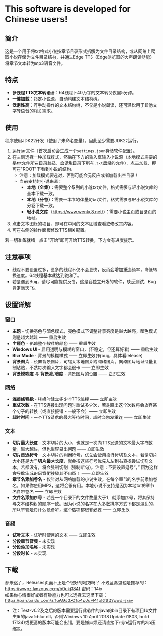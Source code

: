 # This software is developed for Chinese users!

## 简介

这是一个用于将txt格式小说按章节目录形式拆解为文件目录结构，或从网络上爬取小说存储为文件目录结构，并通过Edge TTS（Edge浏览器的大声朗读功能）将章节文本转为mp3语音文件。

## 特点

- **多线程TTS文本转语音**：64线程下40万字的文本转换仅需5分钟。
- **一键加载**：指定小说源，自动构建文本结构树。
- **泛用性高**：可手动操作的文本结构树，不仅是小说朗读，还可轻松用于其他文字转语音的相关需求。

## 使用

程序使用JDK22开发（使用了未命名变量），因此至少需要JDK22运行。

1. 运行jar文件（首次启动会生成一个`settings.json`存储软件配置）。
2. 在左侧选择一种加载模式，然后在下方的输入框输入小说源（本地模式需要的是txt文件所在目录路径，会读取目录下所有`.txt`后缀的文件），点击加载，即可在"ROOT"下看到小说的结构。
    - 注意：加载模式要选对，否则可能会无反应或者加载出空目录！
    - 当前支持的小说来源：
      - **本地（全集）**：需要整个系列的小说txt文件，格式需要与轻小说文库的全本下载一致。
      - **本地（分卷）**：需要一本书的体量的txt文件，格式需要与轻小说文库的分卷下载一致。
      - **轻小说文库**（<https://www.wenku8.net/>）：需要小说主页或目录页的地址。
4. 点击文本图标的项目，即可在中间的文本区域查看或修改其内容。
5. 可在右侧的操作面板修改TTS相关配置。

若一切准备就绪，点击"开始"即可开始TTS转换，下方会有进度提示。

## 注意事项

- 线程不要设置过多，更多的线程不仅不会更快，反而会增加重连频率，降低转换速度。64线程基本就达到饱和了。
- 若是遇到Bug，请尽可能提供反馈，这是我独立开发的软件，缺乏测试，Bug肯定满天飞。

## 设置详解

### 窗口

- **主题** - 切换亮色与暗色模式，亮色模式下调整背景亮度是越大越亮，暗色模式则是越大越暗 —— 重启生效
- **主题色** - 影响整个软件的颜色 —— 重启生效
- **Windows UI** - 启用透明与模糊的窗口，(不稳定，但还算好看) —— 重启生效
- **Blur Mode** - 背景的模糊样式 —— 立即生效(有bug，具体看release)
- **背景图片** - 设置背景图片，可输入本地图片或网络图片，网络图片地址尽量复制粘贴，不然每次输入文字都会很卡 —— 立即生效
- **背景模糊度** 与 **背景亮/暗度** - 背景图片的设置 —— 立即生效

### 网络

- **连接线程数** - 转换时建立多少个TTS线程 —— 立即生效
- **重试次数** - 在TTS连接出现问题时重试多少次，若是超出这个次数将会放弃某个句子的转换（或直接报错 - 一般不会）—— 立即生效
- **超时时间** - 一个TTS请求的最大等待时间，超时会触发重连 —— 立即生效

### 文本

- **切片最大长度** - 文本切片的大小，也就是一次向TTS发送的文本最大字符数量，越大越快，但也越容易出问题 —— 立即生效
- **切片首选符号** - 文本切片的判断符号，优先会使用换行符切割文本，若是切片大小还是大于**切片最大长度**，就会按这些符号优先从左到右查找尝试切割文本，若都没有，将会强制切割（强制断句）。注意：不要设置逗号“，” 因为这样会导致生成的语音衔接极其不自然！ —— 立即生效
- **章节名添加卷名** - 仅针对从网络加载的小说生效，在每个章节的名字前添加卷名，如果你使用MP3，这将会很有用。本地小说不支持是因为本地txt的章节名自带卷名 —— 立即生效
- **文件名添加序号** - 若是一个目录下的文件数量大于1，就添加序号，将其保持与文本结构树的顺序一致。因为小说的名字在大多数排序方式下都是混乱的，所以不管是用什么设备听，这个选项都很有必要 —— 立即生效

### 音频
- **试听文本** - 试听时使用的文本 —— 立即生效
- **分段章节音频** - 未实现
- **分段添加名称** - 未实现
- **分段时长** - 未实现

## 下载

都来这了，Releases页面不正是个很好的地方吗？
不过蓝奏盘也是推荐的：<https://wwpz.lanzouv.com/b0ukj384f> 密码：14ix\
如果你心情很好或者有钞能力也可以选择去这里下载：<https://pan.baidu.com/s/1uAGJ3xO1p4pJuM41pKftfQ?pwd=jvav>
- 注：Test-v0.2及之后的版本需要运行此软件的java的bin目录下有项目lib文件夹里的javafxblur.dll，否则Windows 10 April 2018 Update (1803, build 17134)或更高的版本可能会出错，要是嫌麻烦还请直接下带jre运行库的zip压缩包。
